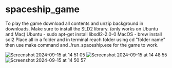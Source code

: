 # spaceship_game
To play the game download all contents and unzip background in downloads. 
Make sure to install the SLD2 library. (only works on Ubuntu and Mac)
Ubuntu - sudo apt-get install libsdl2-2.0-0
MacOS - brew install sdl2
Place all in a folder and in terminal reach folder using cd "folder name" then use make command and ./run_spaceship.exe for the game to work.

![Screenshot 2024-09-15 at 14 51 05](https://github.com/user-attachments/assets/81cb74da-5a05-49c4-90ef-7474802ce5a3)
![Screenshot 2024-09-15 at 14 48 55](https://github.com/user-attachments/assets/f08dd133-baab-40b3-94b0-f8f65a68145e)
![Screenshot 2024-09-15 at 14 50 57](https://github.com/user-attachments/assets/1d42d94d-8e40-4cdd-8a3b-6564b4cfab7c)
